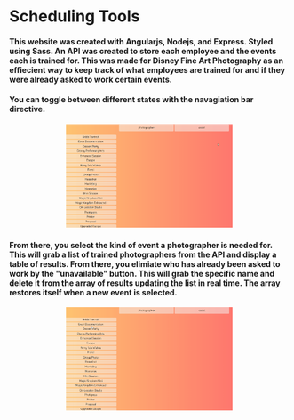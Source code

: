 # Scheduling Tools

#### This website was created with Angularjs, Nodejs, and Express. Styled using Sass. An API was created to store each employee and the events each is trained for. This was made for Disney Fine Art Photography as an effiecient way to keep track of what employees are trained for and if they were already asked to work certain events.


#### You can toggle between different states with the navagiation bar directive.

<div align="center">
<img src="app/schedulingTools/layout/assets/images/toggle.gif" alt="create" width="300">
</div>

#### From there, you select the kind of event a photographer is needed for. This will grab a list of trained photographers from the API and display a table of results. From there, you  elimiate who has already been asked to work by the "unavailable" button. This will grab the specific name and delete it from the array of results updating the list in real time. The array restores itself when a new event is selected.

<div align="center">
<img src="app/schedulingTools/layout/assets/images/usage.gif" alt="create" width="300">
</div>
